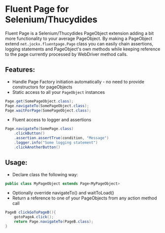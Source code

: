 Fluent Page for Selenium/Thucydides
===================================

Fluent Page is a Selenium/Thucydides PageObject extension adding a bit more functionality to your average PageObject.
By making a PageObject extend `net.jockx.fluentpage.Page` class you can easily chain assertions, logging statements and
PageObject's own methods while keeping reference to the page currently processed by WebDriver method calls.

Features:
---------
- Handle Page Factory initiation automatically - no need to provide constructors for pageObjects
- Static access to all your `PageObject` instances
```java
Page.get(SomePageObject.class);
Page.navigateTo(SomePageObject.class);
Page.waitForPage(SomePageObject.class);
```
- Fluent access to logger and assertions
```java
Page.navigateTo(SomePage.class)
    .clickButton()
    .assertion.assertTrue(condition, "Message")
    .logger.info("Some logging statement")
    .clickAnotherButton()
```
Usage:
------
- Declare class the following way:
```java
public class MyPageObject extends Page<MyPageObject>
```
- Optionally override navigateTo() and waitToLoad()
- Return a reference to one of your PageObjects from any action method call
```java
PageB clickGoToPageB(){
    gotoPageA.click();
    return Page.navigateTo(PageB.class);
}
```
